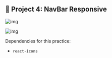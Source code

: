 ## 📁 Project 4: NavBar Responsive

![img](https://res.cloudinary.com/silviajcn/image/upload/v1668271662/PRACTICAS/Responsive/navbar1_ptm4un.png)

![img](https://res.cloudinary.com/silviajcn/image/upload/v1668271665/PRACTICAS/Responsive/navbar_sh1hv8.png)

Dependencies for this practice: 

* ```react-icons```